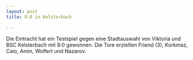 ```yaml
---
layout: post
title: 8:0 in Kelsterbach

---
```


Die Eintracht hat ein Testspiel gegen eine Stadtauswahl von Viktoria und BSC Kelsterbach mit 8:0 gewonnen. Die Tore erzielten Friend (3), Korkmaz, Caio, Amin, Wolfert und Nazarov.


